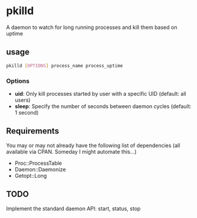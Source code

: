 # pkilld
A daemon to watch for long running processes and kill them based on uptime

## usage
```sh
pkilld [OPTIONS] process_name process_uptime
```
### Options
  * **uid**: Only kill processes started by user with a specific UID (default: all users)
  * **sleep**: Specify the number of seconds between daemon cycles (default: 1 second)

## Requirements
You may or may not already have the following list of dependencies (all available via CPAN. Someday I might automate this...)
  * Proc::ProcessTable
  * Daemon::Daemonize
  * Getopt::Long

## TODO
Implement the standard daemon API: start, status, stop
